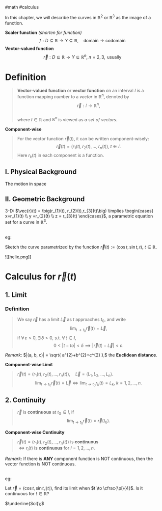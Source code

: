 #math #calculus 

In this chapter, we will describe the curves in $\mathbb{R}^2$ or $\mathbb{R}^{3}$ as the image of a function.

**Scaler function** *(shorten for function)*  
$$f: D \subseteq \mathbb{R} \to Y \subseteq \mathbb{R}, \quad \text{domain} \to \text{codomain}$$
**Vector-valued function**  
$$\vec{r}: D \subseteq \mathbb{R} \to Y \subseteq \mathbb{R}^{n},\;n=2, 3,\text{ usually}$$  
# Definition  

> **Vector-valued function** or **vector function** on an interval $I$ is a function mapping *number* to a *vector* in $\mathbb{R}^{n}$, denoted by  
> $$\vec{r}: I \to \mathbb{R}^{n},$$  
> where $I \in \mathbb{R}$ and $\mathbb{R}^{n}$ is viewed as *a set of vectors*.  

**Component-wise**  

> For the vector function $\vec{r}(t)$, it can be written component-wisely:  
> $$\vec{r}(t) = \big(r_{1}(t), r_{2}(t),\dots ,r_{n}(t)\big),\;t \in I.$$
> Here $r_{k}(t)$ in each component is a function.

## I. Physical Background  

The motion in space  

## II. Geometric Background  

3-D: $\vec{r}(t) = \big(r_{1}(t), r_{2}(t),r_{3}(t)\big) \implies \begin{cases} x=r_{1}(t) \\ y =r_{2}(t) \\ z = r_{3}(t) \end{cases}$,  a parametric equation set for a curve in $\mathbb{R}^{3}$.  

$\quad$  
eg:   

Sketch the curve parametrized by the function $\vec{r}(t):=(\cos t, \sin t, t),  \; t \in \mathbb{R}.$  

![[helix.png]]

# Calculus for $\vec{r}(t)$  

## 1. Limit  

### Definition  

> We say $\vec{r}$ has a limit $\vec{L}$ as $t$ approaches $t_{0}$, and write  
> $$\lim_{ t \to t_{0} } \vec{r}(t) = \vec{L},$$
> if $\forall\,\varepsilon > 0,$ $\exists\,\delta > 0,$ s.t.  $\forall\,t \in I,$
> $$0< |t-to| < \delta \implies |\vec{r}(t) - \vec{L}|<\varepsilon.$$  

*Remark:* $|(a, b, c)| = \sqrt{ a^{2}+b^{2}+c^{2} },$ the **Euclidean distance**.  

**Component-wise Limit**  

> $\vec{r}(t) = \big(r_{1}(t), r_{2}(t), \dots, r_{n}(t)\big),\quad \vec{L} = (L_{1}, L_{2}, \dots, L_{n})$.  
> $$\lim_{ t \to t_{0} } \vec{r}(t) = \vec{L} \iff \lim_{ t \to t_{0} } r_{k}(t) = L_{k},\;k=1, 2, \dots, n.$$  

## 2. Continuity  

> $\vec{r}$ is **continuous** at $t_{0} \in I,$ if 
> $$\lim_{ t \to t_{0} } \vec{r}(t) = \vec{r}(t_{0}).$$  

**Component-wise Continuity**  

> $\vec{r}(t) = \big(r_{1}(t), r_{2}(t), \dots, r_{n}(t)\big)$ is **continuous**  
> $\iff r_{i}(t)$ is **continuous** for $i=1, 2, \dots, n.$  

*Remark:* If there is **ANY** component function is NOT continuous, then the vector function is NOT continuous.  

$\quad$  
eg:   

Let $\vec{r} = (\cos t, \sin t, \lfloor t \rfloor)$, find its limit when $t \to \cfrac{\pi}{4}$. Is it continuous for $t \in \mathbb{R}$?  

$\underline{Sol}\;$  
